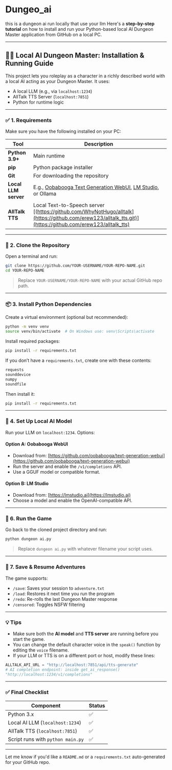 # Dungeo_ai
this is a dungeon ai run locally that use your llm 
Here's a **step-by-step tutorial** on how to install and run your Python-based local AI Dungeon Master application from GitHub on a local PC.

---

## 🧙‍♂️ Local AI Dungeon Master: Installation & Running Guide

This project lets you roleplay as a character in a richly described world with a local AI acting as your Dungeon Master. It uses:

* A local LLM (e.g., via `localhost:1234`)
* AllTalk TTS Server (`localhost:7851`)
* Python for runtime logic

---

### ✅ 1. Requirements

Make sure you have the following installed on your PC:

| Tool                 | Description                                                                                                                               |
| -------------------- | ----------------------------------------------------------------------------------------------------------------------------------------- |
| **Python 3.9+**      | Main runtime                                                                                                                              |
| **pip**              | Python package installer                                                                                                                  |
| **Git**              | For downloading the repository                                                                                                            |
| **Local LLM server** | E.g., [Oobabooga Text Generation WebUI](https://github.com/oobabooga/text-generation-webui), [LM Studio](https://lmstudio.ai/), or Ollama |
| **AllTalk TTS**      | Local Text-to-Speech server [(https://github.com/WhyNotHugo/alltalk](https://github.com/erew123/alltalk_tts.git)](https://github.com/erew123/alltalk_tts)                              |

---

### 📁 2. Clone the Repository

Open a terminal and run:

```bash
git clone https://github.com/YOUR-USERNAME/YOUR-REPO-NAME.git
cd YOUR-REPO-NAME
```

> Replace `YOUR-USERNAME/YOUR-REPO-NAME` with your actual GitHub repo path.

---

### 📦 3. Install Python Dependencies

Create a virtual environment (optional but recommended):

```bash
python -m venv venv
source venv/bin/activate  # On Windows use: venv\Scripts\activate
```

Install required packages:

```bash
pip install -r requirements.txt
```

If you don’t have a `requirements.txt`, create one with these contents:

```txt
requests
sounddevice
numpy
soundfile
```

Then install it:

```bash
pip install -r requirements.txt
```

---

### 🤖 4. Set Up Local AI Model

Run your LLM on `localhost:1234`. Options:

#### Option A: **Oobabooga WebUI**

* Download from: [https://github.com/oobabooga/text-generation-webui](https://github.com/oobabooga/text-generation-webui)
* Run the server and enable the `/v1/completions` API.
* Use a GGUF model or compatible format.

#### Option B: **LM Studio**

* Download from: [https://lmstudio.ai](https://lmstudio.ai)
* Choose a model and enable the OpenAI-compatible API.

---



### 🚀 6. Run the Game

Go back to the cloned project directory and run:

```bash
python dungeon ai.py
```

> Replace `dungeon ai.py` with whatever filename your script uses.

---

### 🔄 7. Save & Resume Adventures

The game supports:

* `/save`: Saves your session to `adventure.txt`
* `/load`: Restores it next time you run the program
* `/redo`: Re-rolls the last Dungeon Master response
* `/censored`: Toggles NSFW filtering

---

### 💡 Tips

* Make sure both the **AI model** and **TTS server** are running before you start the game.
* You can change the default character voice in the `speak()` function by editing the `voice` filename.
* If your LLM or TTS is on a different port or host, modify these lines:

```python
ALLTALK_API_URL = "http://localhost:7851/api/tts-generate"
# AI completion endpoint: inside get_ai_response()
"http://localhost:1234/v1/completions"
```

---

### ✅ Final Checklist

| Component                         | Status |
| --------------------------------- | ------ |
| Python 3.x                        | ✅      |
| Local AI LLM (`localhost:1234`)   | ✅      |
| AllTalk TTS (`localhost:7851`)    | ✅      |
| Script runs with `python main.py` | ✅      |

---

Let me know if you'd like a `README.md` or a `requirements.txt` auto-generated for your GitHub repo.
